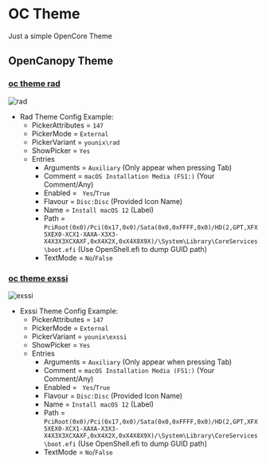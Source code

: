 # OC Theme
Just a simple OpenCore Theme

## OpenCanopy Theme

### [**oc theme rad**](https://github.com/iamyounix/younix_octheme/releases/download/oc_theme/oc_theme_rad.zip)

![rad](https://github.com/iamyounix/msimagb460_tomahawk/assets/72515939/6c640b15-32a6-4b01-ba5c-307afdb74167)

-   Rad Theme Config Example:
    -   PickerAttributes = `147`
    -   PickerMode = `External`
    -   PickerVariant = `younix\rad`
    -   ShowPicker = `Yes`
    -   Entries
        -   Arguments = `Auxiliary` (Only appear when pressing Tab)
        -   Comment = `macOS Installation Media (FS1:)` (Your Comment/Any)
        -   Enabled = ` Yes`/`True`
        -   Flavour = `Disc:Disc` (Provided Icon Name)
        -   Name = `Install macOS 12` (Label)
        -   Path = `PciRoot(0x0)/Pci(0x17,0x0)/Sata(0x0,0xFFFF,0x0)/HD(2,GPT,XFX5XEX0-XCX1-XAXA-X3X3-X4X3X3XCXAXF,0xX4X2X,0xX4X8X9X)/\System\Library\CoreServices\boot.efi` (Use OpenShell.efi to dump GUID path)
        -   TextMode = `No`/`False`

### [**oc theme exssi**](https://github.com/iamyounix/younix_octheme/releases/download/oc_theme/oc_theme_exssi.zip)

![exssi](https://github.com/iamyounix/younix_octheme/assets/72515939/7aa3107f-d868-4f9d-bde0-25153b2af669)

-   Exssi Theme Config Example:
    -   PickerAttributes = `147`
    -   PickerMode = `External`
    -   PickerVariant = `younix\exssi`
    -   ShowPicker = `Yes`
    -   Entries
        -   Arguments = `Auxiliary` (Only appear when pressing Tab)
        -   Comment = `macOS Installation Media (FS1:)` (Your Comment/Any)
        -   Enabled = ` Yes`/`True`
        -   Flavour = `Disc:Disc` (Provided Icon Name)
        -   Name = `Install macOS 12` (Label)
        -   Path = `PciRoot(0x0)/Pci(0x17,0x0)/Sata(0x0,0xFFFF,0x0)/HD(2,GPT,XFX5XEX0-XCX1-XAXA-X3X3-X4X3X3XCXAXF,0xX4X2X,0xX4X8X9X)/\System\Library\CoreServices\boot.efi` (Use OpenShell.efi to dump GUID path)
        -   TextMode = `No`/`False`
